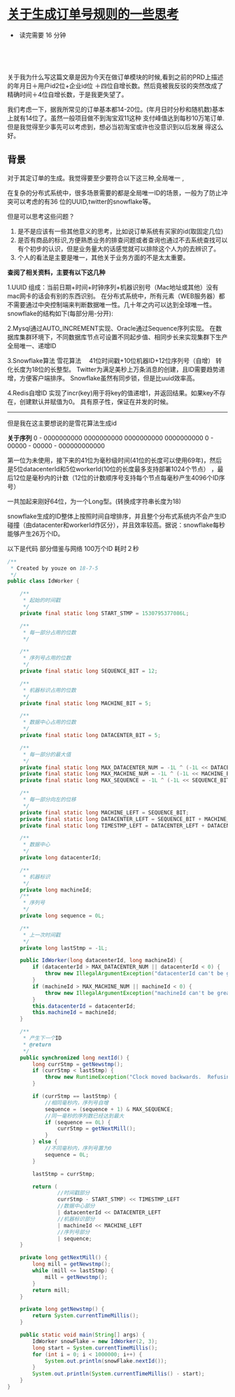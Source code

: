 #    [ 关于生成订单号规则的一些思考](https://segmentfault.com/a/1190000015497232)                                         



- ​                                       读完需要 16 分钟                                                                              

​                         

​                                                                                                                                                  

关于我为什么写这篇文章是因为今天在做订单模块的时候,看到之前的PRD上描述的年月日＋用户id2位+企业id位
＋四位自增长数。然后竟被我反驳的突然改成了精确时间＋4位自增长数，于是我更失望了。

我们考虑一下，据我所常见的订单基本都14-20位。(年月日时分秒和随机数)基本上就有14位了。虽然一般项目做不到淘宝双11这种
支付峰值达到每秒10万笔订单.但是我觉得至少事先可以考虑到，想必当初淘宝或许也没意识到以后发展
得这么好。

## 背景

对于其定订单的生成。我觉得要至少要符合以下这三种,全局唯一 ,

在复杂的分布式系统中，很多场景需要的都是全局唯一ID的场景，一般为了防止冲突可以考虑的有36
位的UUID,twitter的snowflake等。

但是可以思考这些问题？

1. 是不是应该有一些其他意义的思考，比如说订单系统有买家的id(取固定几位)
2. 是否有商品的标识,方便熟悉业务的排查问题或者查询也通过不去系统查找可以有个初步的认识，但是业务量大的话感觉就可以排除这个人为的去辨识了。
3. 个人的看法是主要是唯一，其他关于业务方面的不是太太重要。

**查阅了相关资料，主要有以下这几种**

1.UUID
组成：当前日期+时间+时钟序列+机器识别号（Mac地址或其他）没有mac网卡的话会有别的东西识别。
在分布式系统中，所有元素（WEB服务器）都不需要通过中央控制端来判断数据唯一性。几十年之内可以达到全球唯一性。
snowflake的结构如下(每部分用-分开):

2.Mysql通过AUTO_INCREMENT实现、Oracle通过Sequence序列实现。
在数据库集群环境下，不同数据库节点可设置不同起步值、相同步长来实现集群下生产全局唯一、递增ID

3.Snowflake算法 雪花算法　
41位时间戳+10位机器ID+12位序列号（自增） 转化长度为18位的长整型。
Twitter为满足美秒上万条消息的创建，且ID需要趋势递增，方便客户端排序。
Snowflake虽然有同步锁，但是比uuid效率高。

4.Redis自增ID
实现了incr(key)用于将key的值递增1，并返回结果。如果key不存在，创建默认并赋值为0。 具有原子性，保证在并发的时候。

------

但是我在这主要想说的是雪花算法生成id

**关于序列**
0 - 0000000000 0000000000 0000000000 0000000000 0 - 00000 - 00000 - 000000000000

第一位为未使用，接下来的41位为毫秒级时间(41位的长度可以使用69年)，然后是5位datacenterId和5位workerId(10位的长度最多支持部署1024个节点）  ，最后12位是毫秒内的计数（12位的计数顺序号支持每个节点每毫秒产生4096个ID序号）

一共加起来刚好64位，为一个Long型。(转换成字符串长度为18)

snowflake生成的ID整体上按照时间自增排序，并且整个分布式系统内不会产生ID碰撞（由datacenter和workerId作区分），并且效率较高。据说：snowflake每秒能够产生26万个ID。

以下是代码
部分借鉴与网络
100万个ID 耗时２秒

```java
/**
 * Created by youze on 18-7-5
 */
public class IdWorker {

    /**
     * 起始的时间戳
     */
    private final static long START_STMP = 1530795377086L;

    /**
     * 每一部分占用的位数
     */

    /**
     * 序列号占用的位数
     */
    private final static long SEQUENCE_BIT = 12;

    /**
     * 机器标识占用的位数
     */
    private final static long MACHINE_BIT = 5;

    /**
     * 数据中心占用的位数
     */
    private final static long DATACENTER_BIT = 5;

    /**
     * 每一部分的最大值
     */
    private final static long MAX_DATACENTER_NUM = -1L ^ (-1L << DATACENTER_BIT);
    private final static long MAX_MACHINE_NUM = -1L ^ (-1L << MACHINE_BIT);
    private final static long MAX_SEQUENCE = -1L ^ (-1L << SEQUENCE_BIT);

    /**
     * 每一部分向左的位移
     */
    private final static long MACHINE_LEFT = SEQUENCE_BIT;
    private final static long DATACENTER_LEFT = SEQUENCE_BIT + MACHINE_BIT;
    private final static long TIMESTMP_LEFT = DATACENTER_LEFT + DATACENTER_BIT;

    /**
     * 数据中心
     */
    private long datacenterId;

    /**
     * 机器标识
     */
    private long machineId;
    /**
     * 序列号
     */
    private long sequence = 0L;

    /**
     * 上一次时间戳
     */
    private long lastStmp = -1L;

    public IdWorker(long datacenterId, long machineId) {
        if (datacenterId > MAX_DATACENTER_NUM || datacenterId < 0) {
            throw new IllegalArgumentException("datacenterId can't be greater than MAX_DATACENTER_NUM or less than 0");
        }
        if (machineId > MAX_MACHINE_NUM || machineId < 0) {
            throw new IllegalArgumentException("machineId can't be greater than MAX_MACHINE_NUM or less than 0");
        }
        this.datacenterId = datacenterId;
        this.machineId = machineId;
    }

    /**
     * 产生下一个ID
     * @return
     */
    public synchronized long nextId() {
        long currStmp = getNewstmp();
        if (currStmp < lastStmp) {
            throw new RuntimeException("Clock moved backwards.  Refusing to generate id");
        }

        if (currStmp == lastStmp) {
            //相同毫秒内，序列号自增
            sequence = (sequence + 1) & MAX_SEQUENCE;
            //同一毫秒的序列数已经达到最大
            if (sequence == 0L) {
                currStmp = getNextMill();
            }
        } else {
            //不同毫秒内，序列号置为0
            sequence = 0L;
        }

        lastStmp = currStmp;

        return (
                //时间戳部分
                currStmp - START_STMP) << TIMESTMP_LEFT
                //数据中心部分
                | datacenterId << DATACENTER_LEFT
                //机器标识部分
                | machineId << MACHINE_LEFT
                //序列号部分
                | sequence;
    }

    private long getNextMill() {
        long mill = getNewstmp();
        while (mill <= lastStmp) {
            mill = getNewstmp();
        }
        return mill;
    }

    private long getNewstmp() {
        return System.currentTimeMillis();
    }

    public static void main(String[] args) {
        IdWorker snowFlake = new IdWorker(2, 3);
        long start = System.currentTimeMillis();
        for (int i = 0; i < 1000000; i++) {
            System.out.println(snowFlake.nextId());
        }
        System.out.println(System.currentTimeMillis() - start);
    }
}
```